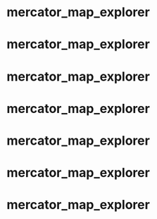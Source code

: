 # mercator_map_explorer
# mercator_map_explorer
# mercator_map_explorer
# mercator_map_explorer
# mercator_map_explorer
# mercator_map_explorer
# mercator_map_explorer
